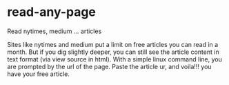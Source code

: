 # read-any-page
Read nytimes, medium ... articles 

Sites like nytimes and medium put a limit on free articles you can read in a month.
But if you dig slightly deeper, you can still see the article content in text format (via view source in html).
With a simple linux command line, you are prompted by the url of the page.
Paste the article ur, and voila!!! you have your free article.
